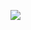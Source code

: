 ![](https://github-readme-stats.vercel.app/api/top-langs/?username=Aswin-Koroth&theme=transparent&hide_border=true&include_all_commits=false&count_private=false&layout=compact&hide_title=true&langs_count=10)
